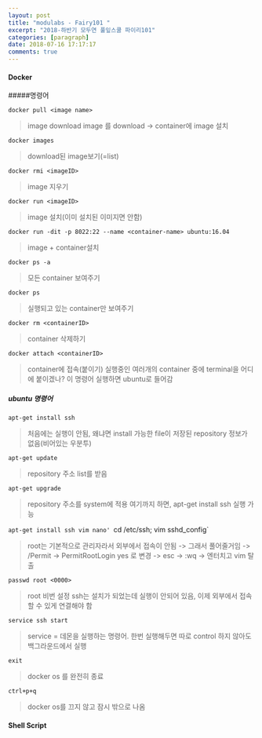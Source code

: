 ```yaml
---
layout: post
title: "modulabs - Fairy101 "
excerpt: "2018-하반기 모두연 풀잎스쿨 파이리101"
categories: [paragraph]
date: 2018-07-16 17:17:17
comments: true
---
```


#### Docker
#####명령어

`docker pull <image name>`  
> image download
> image 를 download -> container에 image 설치

`docker images`    
> download된 image보기(=list)

`docker rmi <imageID>`    
> image 지우기

`docker run <imageID>`    
> image 설치(이미 설치된 이미지면 안함)

`docker run -dit -p 8022:22 --name <container-name> ubuntu:16.04`    
> image + container설치

`docker ps -a`    
> 모든 container 보여주기

`docker ps`    
> 실행되고 있는 container만 보여주기

`docker rm <containerID>`   
> container 삭제하기

`docker attach <containerID>`    
> container에 접속(붙이기)
> 실행중인 여러개의 container 중에 terminal을 어디에 붙이겠나? 이 명령어 실행하면 ubuntu로 들어감

##### ubuntu 명령어
`apt-get install ssh`    
> 처음에는 실행이 안됨, 왜냐면 install 가능한 file이 저장된 repository 정보가 없음(비어있는 우분투)

`apt-get update`    
> repository 주소 list를 받음

`apt-get upgrade`    
> repository 주소를 system에 적용
> 여기까지 하면, apt-get install ssh 실행 가능

`apt-get install ssh vim nano'
`cd /etc/ssh; vim sshd_config`
> root는 기본적으로 관리자라서 외부에서 접속이 안됨 -> 그래서 풀어줄거임 -> /Permit -> PermitRootLogin yes 로 변경 -> esc -> :wq -> 엔터치고 vim 탈출

`passwd root <0000>`   
> root 비번 설정
> ssh는 설치가 되었는데 실행이 안되어 있음, 이제 외부에서 접속할 수 있게 연결해야 함

`service ssh start`    
> service = 데몬을 실행하는 명령어. 한번 실행해두면 따로 control 하지 않아도 백그라운드에서 실행

`exit`    
> docker os 를 완전히 종료

`ctrl+p+q`    
> docker os를 끄지 않고 잠시 밖으로 나옴

#### Shell Script
